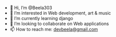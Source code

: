 - 👋 Hi, I’m @Beela303
- 👀 I’m interested in Web development, art & music
- 🌱 I’m currently learning django
- 💞️ I’m looking to collaborate on Web applications
- 📫 How to reach me: devbeela@gmail.com

<!---
Beela303/Beela303 is a ✨ special ✨ repository because its `README.md` (this file) appears on your GitHub profile.
You can click the Preview link to take a look at your changes.
--->
